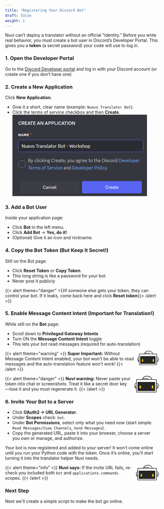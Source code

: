 ```yaml
---
title: "Registering Your Discord Bot"
draft: false
weight: 2
---
```


Nuvi can’t deploy a translator without an official “identity.” Before you write real behavior, you must create a bot user in Discord’s Developer Portal. This gives you a **token** (a secret password) your code will use to log in.

### 1. Open the Developer Portal
Go to the [Discord Developer portal](https://discord.com/login?redirect_to=%2Fdevelopers%2Fapplications%3Fnew_application%3Dtrue) and log in with your Discord account (or create one if you don’t have one)

### 2. Create a New Application
Click **New Application**.
- Give it a short, clear name (example: `Nuevo Translator Bot`).
- Click the terms of service checkbox and then **Create**.
![Create new application](../../media/discord-bot-name.png)

### 3. Add a Bot User
Inside your application page:
- Click **Bot** in the left menu.
- Click **Add Bot** → **Yes, do it!**
- (Optional) Give it an icon and nickname.

### 4. Copy the Bot Token (But Keep It Secret!)
Still on the Bot page:
- Click **Reset Token** or **Copy Token**.
- This long string is like a password for your bot.
- Never post it publicly

{{< alert theme="danger" >}}If someone else gets your token, they can control your bot. If it leaks, come back here and click **Reset token**{{< /alert >}}

### 5. Enable Message Content Intent (Important for Translation!)
While still on the **Bot** page:
- Scroll down to **Privileged Gateway Intents**
- Turn ON the **Message Content Intent** toggle
- This lets your bot read messages (required for auto-translation)

{{< alert theme="warning" >}}
<img src="../../media/NF_mascot.jpg" alt="Nuvi mascot" width="70" style="float:right;margin:0 0 6px 10px;" />
<strong>Super Important:</strong> Without Message Content Intent enabled, your bot won't be able to read messages and the auto-translation feature won't work!
{{< /alert >}}

{{< alert theme="danger" >}}
<img src="../../media/NF_mascot.jpg" alt="Nuvi mascot" width="80" style="float:right;margin:0 0 8px 12px;" />
<strong>Nuvi warning:</strong> Never paste your token into chat or screenshots. Treat it like a secret door key—lose it and you must regenerate it.
{{< /alert >}}

### 6. Invite Your Bot to a Server
- Click **OAuth2 → URL Generator**.
- Under **Scopes** check: `bot`.
- Under **Bot Permissions**, select only what you need now (start simple: `Read Messages/View Channels`, `Send Messages`).
- Copy the generated URL, paste it into your browser, choose a server you own or manage, and authorize.

Your bot is now registered and added to your server! It won’t come online until you run your Python code with the token. Once it’s online, you’ll start turning it into the translator helper Nuvi needs.

{{< alert theme="info" >}}
<img src="../../media/NF_mascot.jpg" alt="Nuvi mascot" width="75" style="float:right;margin:0 0 8px 12px;" />
<strong>Nuvi says:</strong> If the invite URL fails, re-check you included both `bot` and `applications.commands` scopes.
{{< /alert >}}

### Next Step
Next we'll create a simple script to make the bot go online.
